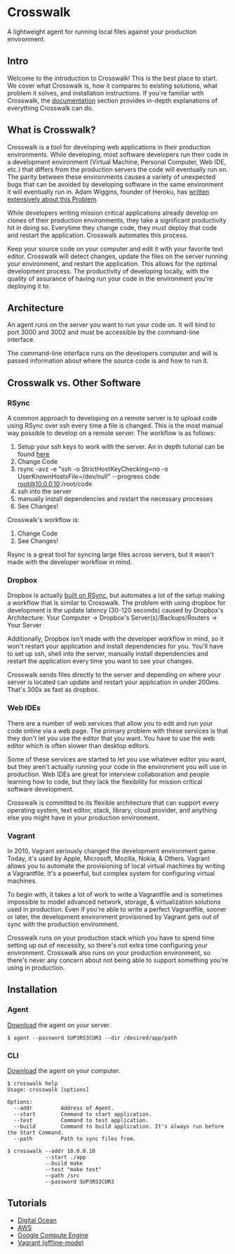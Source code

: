 # Crosswalk
A lightweight agent for running local files against your production environment.

## Intro
Welcome to the introduction to Crosswalk! This is the best place to start. We cover what Crosswalk is, how it compares to existing solutions, what problem it solves, and installation instructions. If you're familiar with Crosswalk, the [documentation]('') section provides in-depth explanations of everything Crosswalk can do.

## What is Crosswalk?
Crosswalk is a tool for developing web applications in their production environments. While developing, most software developers run their code in a development environment (Virtual Machine, Personal Computer, Web IDE, etc.) that differs from the production servers the code will eventually run on. The parity between these environments causes a variety of unexpected bugs that can be avoided by developing software in the same environment it will eventually run in. Adam Wiggins, founder of Heroku, has [written extensively about this Problem](http://12factor.net/dev-prod-parity).

While developers writing mission critical applications already develop on clones of their production environments, they take a significant productivity hit in doing so. Everytime they change code, they must deploy that code and restart the application. Crosswalk automates this process.

Keep your source code on your computer and edit it with your favorite text editor. Crosswalk will detect changes, update the files on the server running your environment, and restart the application. This allows for the optimal development process. The productivity of developing locally, with the quality of assurance of having run your code in the environment you're deploying it to.

## Architecture
An agent runs on the server you want to run your code on. It will bind to port 3000 and 3002 and must be accessible by the command-line interface.

The command-line interface runs on the developers computer and will is passed information about where the source code is and how to run it.

## Crosswalk vs. Other Software
### RSync
A common approach to developing on a remote server is to upload code using RSync over ssh every time a file is changed. This is the most manual way possible to develop on a remote server. The workflow is as follows:
1. Setup your ssh keys to work with the server. An in depth tutorial can be found [here](http://askubuntu.com/questions/4830/easiest-way-to-copy-ssh-keys-to-another-machine/4833#4833)
2. Change Code
3. rsync -avz -e "ssh -o StrictHostKeyChecking=no -o UserKnownHostsFile=/dev/null" --progress code root@10.0.0.10:/root/code
4. ssh into the server
5. manually install dependencies and restart the necessary processes
6. See Changes!

Crosswalk's workflow is:
1. Change Code
2. See Changes!

Rsync is a great tool for syncing large files across servers, but it wasn't made with the developer workflow in mind.

### Dropbox
Dropbox is actually [built on RSync](https://github.com/dropbox/librsync), but automates a lot of the setup making a workflow that is similar to Crosswalk. The problem with using dropbox for development is the update latency (30-120 seconds) caused by Dropbox's Architecture:
Your Computer -> Dropbox's Server(s)/Backups/Routers -> Your Server

Additionally, Dropbox isn't made with the developer workflow in mind, so it won't restart your application and install dependencies for you. You'll have to set up ssh, shell into the server, manually install dependencies and restart the application every time you want to see your changes.

Crosswalk sends files directly to the server and depending on where your server is located can update and restart your application in under 200ms. That's 300x as fast as dropbox.

### Web IDEs
There are a number of web services that allow you to edit and run your code online via a web page. The primary problem with these services is that they don't let you use the editor that you want. You have to use the web editor which is often slower than desktop editors.

Some of these services are started to let you use whatever editor you want, but they aren't actually running your code in the environment you will use in production. Web IDEs are great for interview collaboration and people learning how to code, but they lack the flexibility for mission critical software development.

Crosswalk is committed to its flexible architecture that can support every operating system, text editor, stack, library, cloud provider, and anything else you might have in your production environment.

### Vagrant
In 2010, Vagrant seriously changed the development environment game. Today, it's used by Apple, Microsoft, Mozilla, Nokia, & Others. Vagrant allows you to automate the provisioning of local virtual machines by writing a Vagrantfile. It's a powerful, but complex system for configuring virtual machines.

To begin with, it takes a lot of work to write a Vagrantfile and is sometimes impossible to model advanced network, storage, & virtualization solutions used in production. Even if you're able to write a perfect Vagrantfile, sooner or later, the development environment provisioned by Vagrant gets out of sync with the production environment.

Crosswalk runs on your production stack which you have to spend time setting up out of necessity, so there's not extra time configuring your environment. Crosswalk also runs on your production environment, so there's never any concern about not being able to support something you're using in production.

## Installation
### Agent
[Download](http://crosswalk.io/download) the agent on your server.
```
$ agent --password SUP3RS3CUR3 --dir /desired/app/path
```

### CLI
[Download](http://crosswalk.io/download) the agent on your computer.
```
$ crosswalk help
Usage: crosswalk [options]

Options:
  --addr         Address of Agent.
  --start        Command to start application.
  --test         Command to test application.
  --build        Command to build application. It's always run before the Start Command.
  --path         Path to sync files from.

$ crosswalk --addr 10.0.0.10
            --start ./app
            --build make
            --test "make test"
            --path /src
            --password SUP3RS3CUR3
```

## Tutorials
- [Digital Ocean]('')
- [AWS]('')
- [Google Compute Engine]('')
- [Vagrant (offline-mode)]('')
